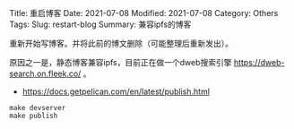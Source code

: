 Title: 重启博客
Date: 2021-07-08
Modified: 2021-07-08
Category: Others
Tags: 
Slug: restart-blog
Summary: 兼容ipfs的博客

重新开始写博客。并将此前的博文删除（可能整理后重新发出）。

原因之一是，静态博客兼容ipfs，目前正在做一个dweb搜索引擎 <https://dweb-search.on.fleek.co/> 。

- <https://docs.getpelican.com/en/latest/publish.html>

```
make devserver
make publish
```